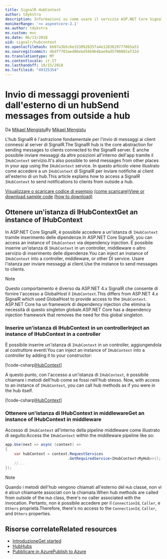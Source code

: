 ```yaml
---
title: SignalR HubContext
author: tdykstra
description: Informazioni su come usare il servizio ASP.NET Core SignalR HubContext per l'invio di notifiche ai client all'esterno di un hub.
monikerRange: '>= aspnetcore-2.1'
ms.author: tdykstra
ms.custom: mvc
ms.date: 06/13/2018
uid: signalr/hubcontext
ms.openlocfilehash: bb07a3b5c6e153092635fa4e1283619777865a53
ms.sourcegitcommit: 4bdf7703aed86ebd56b9b4bae9ad5700002af32d
ms.translationtype: MT
ms.contentlocale: it-IT
ms.lasthandoff: 10/15/2018
ms.locfileid: "49325354"
---
```

# <a name="send-messages-from-outside-a-hub"></a><span data-ttu-id="f89d5-103">Invio di messaggi provenienti dall'esterno di un hub</span><span class="sxs-lookup"><span data-stu-id="f89d5-103">Send messages from outside a hub</span></span>

<span data-ttu-id="f89d5-104">Da [Mikael Mengistu](https://twitter.com/MikaelM_12)</span><span class="sxs-lookup"><span data-stu-id="f89d5-104">By [Mikael Mengistu](https://twitter.com/MikaelM_12)</span></span>

<span data-ttu-id="f89d5-105">L'hub SignalR è l'astrazione fondamentale per l'invio di messaggi ai client connessi al server di SignalR.</span><span class="sxs-lookup"><span data-stu-id="f89d5-105">The SignalR hub is the core abstraction for sending messages to clients connected to the SignalR server.</span></span> <span data-ttu-id="f89d5-106">È anche possibile inviare messaggi da altre posizioni all'interno dell'app tramite il `IHubContext` servizio.</span><span class="sxs-lookup"><span data-stu-id="f89d5-106">It's also possible to send messages from other places in your app using the `IHubContext` service.</span></span> <span data-ttu-id="f89d5-107">In questo articolo viene illustrato come accedere a un `IHubContext` di SignalR per inviare notifiche ai client all'esterno di un hub.</span><span class="sxs-lookup"><span data-stu-id="f89d5-107">This article explains how to access a SignalR `IHubContext` to send notifications to clients from outside a hub.</span></span>

<span data-ttu-id="f89d5-108">[Visualizzare o scaricare codice di esempio](https://github.com/aspnet/Docs/tree/master/aspnetcore/signalr/hubcontext/sample/) [(come scaricare)](xref:tutorials/index#how-to-download-a-sample)</span><span class="sxs-lookup"><span data-stu-id="f89d5-108">[View or download sample code](https://github.com/aspnet/Docs/tree/master/aspnetcore/signalr/hubcontext/sample/) [(how to download)](xref:tutorials/index#how-to-download-a-sample)</span></span>

## <a name="get-an-instance-of-ihubcontext"></a><span data-ttu-id="f89d5-109">Ottenere un'istanza di IHubContext</span><span class="sxs-lookup"><span data-stu-id="f89d5-109">Get an instance of IHubContext</span></span>

<span data-ttu-id="f89d5-110">In ASP.NET Core SignalR, è possibile accedere a un'istanza di `IHubContext` tramite inserimento delle dipendenze.</span><span class="sxs-lookup"><span data-stu-id="f89d5-110">In ASP.NET Core SignalR, you can access an instance of `IHubContext` via dependency injection.</span></span> <span data-ttu-id="f89d5-111">È possibile inserire un'istanza di `IHubContext` in un controller, middleware o altro servizio di inserimento delle dipendenze.</span><span class="sxs-lookup"><span data-stu-id="f89d5-111">You can inject an instance of `IHubContext` into a controller, middleware, or other DI service.</span></span> <span data-ttu-id="f89d5-112">Usare l'istanza per inviare messaggi ai client.</span><span class="sxs-lookup"><span data-stu-id="f89d5-112">Use the instance to send messages to clients.</span></span>

> [!NOTE]
> <span data-ttu-id="f89d5-113">Questo comportamento è diverso da ASP.NET 4.x SignalR che consente di fornire l'accesso a GlobalHost il `IHubContext`.</span><span class="sxs-lookup"><span data-stu-id="f89d5-113">This differs from ASP.NET 4.x SignalR which used GlobalHost to provide access to the `IHubContext`.</span></span> <span data-ttu-id="f89d5-114">ASP.NET Core ha un framework di dependency injection che elimina la necessità di questo singleton globale.</span><span class="sxs-lookup"><span data-stu-id="f89d5-114">ASP.NET Core has a dependency injection framework that removes the need for this global singleton.</span></span>

### <a name="inject-an-instance-of-ihubcontext-in-a-controller"></a><span data-ttu-id="f89d5-115">Inserire un'istanza di IHubContext in un controller</span><span class="sxs-lookup"><span data-stu-id="f89d5-115">Inject an instance of IHubContext in a controller</span></span>

<span data-ttu-id="f89d5-116">È possibile inserire un'istanza di `IHubContext` in un controller, aggiungendola al costruttore eventi:</span><span class="sxs-lookup"><span data-stu-id="f89d5-116">You can inject an instance of `IHubContext` into a controller by adding it to your constructor:</span></span>

[!code-csharp[IHubContext](hubcontext/sample/Controllers/HomeController.cs?range=12-19,57)]

<span data-ttu-id="f89d5-117">A questo punto, con l'accesso a un'istanza di `IHubContext`, è possibile chiamare i metodi dell'hub come se fossi nell'hub stesso.
</span><span class="sxs-lookup"><span data-stu-id="f89d5-117">Now, with access to an instance of `IHubContext`, you can call hub methods as if you were in the hub itself.</span></span>

[!code-csharp[IHubContext](hubcontext/sample/Controllers/HomeController.cs?range=21-25)]

### <a name="get-an-instance-of-ihubcontext-in-middleware"></a><span data-ttu-id="f89d5-118">Ottenere un'istanza di IHubContext in middleware</span><span class="sxs-lookup"><span data-stu-id="f89d5-118">Get an instance of IHubContext in middleware</span></span>

<span data-ttu-id="f89d5-119">Accesso di `IHubContext` all'interno della pipeline middleware come illustrato di seguito:</span><span class="sxs-lookup"><span data-stu-id="f89d5-119">Access the `IHubContext` within the middleware pipeline like so:</span></span>

```csharp
app.Use(next => async (context) =>
{
    var hubContext = context.RequestServices
                            .GetRequiredService<IHubContext<MyHub>>();
    //...
});
```

> [!NOTE]
> <span data-ttu-id="f89d5-120">Quando i metodi dell'hub vengono chiamati all'esterno del `Hub` classe, non vi è alcun chiamante associati con la chiamata.</span><span class="sxs-lookup"><span data-stu-id="f89d5-120">When hub methods are called from outside of the `Hub` class, there's no caller associated with the invocation.</span></span> <span data-ttu-id="f89d5-121">Pertanto, non è possibile accedere per il `ConnectionId`, `Caller`, e `Others` proprietà.</span><span class="sxs-lookup"><span data-stu-id="f89d5-121">Therefore, there's no access to the `ConnectionId`, `Caller`, and `Others` properties.</span></span>

## <a name="related-resources"></a><span data-ttu-id="f89d5-122">Risorse correlate</span><span class="sxs-lookup"><span data-stu-id="f89d5-122">Related resources</span></span>

* [<span data-ttu-id="f89d5-123">Introduzione</span><span class="sxs-lookup"><span data-stu-id="f89d5-123">Get started</span></span>](xref:tutorials/signalr)
* [<span data-ttu-id="f89d5-124">Hub</span><span class="sxs-lookup"><span data-stu-id="f89d5-124">Hubs</span></span>](xref:signalr/hubs)
* [<span data-ttu-id="f89d5-125">Pubblicare in Azure</span><span class="sxs-lookup"><span data-stu-id="f89d5-125">Publish to Azure</span></span>](xref:signalr/publish-to-azure-web-app)

